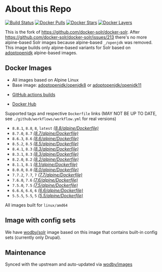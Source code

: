 # About this Repo

[![Build Status](https://github.com/wodby/base-solr/workflows/Build%20docker%20image/badge.svg)](https://github.com/wodby/base-solr/actions)
[![Docker Pulls](https://img.shields.io/docker/pulls/wodby/base-solr.svg)](https://hub.docker.com/r/wodby/base-solr)
[![Docker Stars](https://img.shields.io/docker/stars/wodby/base-solr.svg)](https://hub.docker.com/r/wodby/base-solr)
[![Docker Layers](https://images.microbadger.com/badges/image/wodby/base-solr.svg)](https://microbadger.com/images/wodby/base-solr)

This is the fork of https://github.com/docker-solr/docker-solr. After https://github.com/docker-solr/docker-solr/issues/213 there's no more alpine-based Solr images because alpine-based `_/openjdk` was removed. This image builds only alpine-based variants for Solr based on [adoptopenjdk](https://adoptopenjdk.net)  alpine-based images.  

## Docker Images

* All images based on Alpine Linux
* Base image: [adoptopenjdk/openjdk8](https://hub.docker.com/r/adoptopenjdk/openjdk8) or [adoptopenjdk/openjdk11](https://hub.docker.com/r/adoptopenjdk/openjdk11)
- [GitHub actions builds](https://github.com/wodby/base-solr/actions) 
* [Docker Hub](https://hub.docker.com/r/wodby/base-solr)

Supported tags and respective `Dockerfile` links (MAY NOT BE UP TO DATE, see `./github/workflows/workflow.yml` for real versions)

* `8.8.1`, `8.8`, `8`, `latest` [_(8.8/alpine/Dockerfile)_](https://github.com/wodby/base-solr/tree/master/8.8/alpine/Dockerfile)
* `8.7.0`, `8.7` [_(8.7/alpine/Dockerfile)_](https://github.com/wodby/base-solr/tree/master/8.7/alpine/Dockerfile)
* `8.6.3`, `8.6` [_(8.6/alpine/Dockerfile)_](https://github.com/wodby/base-solr/tree/master/8.6/alpine/Dockerfile)
* `8.5.2`, `8.5` [_(8.5/alpine/Dockerfile)_](https://github.com/wodby/base-solr/tree/master/8.5/alpine/Dockerfile)
* `8.4.1`, `8.3` [_(8.3/alpine/Dockerfile)_](https://github.com/wodby/base-solr/tree/master/8.4/alpine/Dockerfile)
* `8.3.1`, `8.3` [_(8.3/alpine/Dockerfile)_](https://github.com/wodby/base-solr/tree/master/8.3/alpine/Dockerfile)
* `8.2.0`, `8.2` [_(8.2/alpine/Dockerfile)_](https://github.com/wodby/base-solr/tree/master/8.2/alpine/Dockerfile)
* `8.1.1`, `8.1` [_(8.1/alpine/Dockerfile)_](https://github.com/wodby/base-solr/tree/master/8.1/alpine/Dockerfile)
* `8.0.0`, `8.0` [_(8.0/alpine/Dockerfile)_](https://github.com/wodby/base-solr/tree/master/8.0/alpine/Dockerfile)
* `7.7.2`, `7.7`, `7` [_(7.7/alpine/Dockerfile)_](https://github.com/wodby/base-solr/tree/master/7.7/alpine/Dockerfile)
* `7.6.0`, `7.6` [_(7.6/alpine/Dockerfile)_](https://github.com/wodby/base-solr/tree/master/7.6/alpine/Dockerfile)
* `7.5.0`, `7.5` [_(7.5/alpine/Dockerfile)_](https://github.com/wodby/base-solr/tree/master/7.5/alpine/Dockerfile)
* `6.6.6`, `6.6`, `6` [_(6.6/alpine/Dockerfile)_](https://github.com/wodby/base-solr/tree/master/6.6/alpine/Dockerfile)
* `5.5.5`, `5.5`, `5` [_(5.5/alpine/Dockerfile)_](https://github.com/wodby/base-solr/tree/master/5.5/alpine/Dockerfile)

All images built for `linux/amd64` 

## Image with config sets

We have [wodby/solr](https://github.com/wodby/solr) image based on this image that contains built-in config sets (currently only Drupal).  

## Maintenance

Synced with the upstream and auto-updated via [wodby/images](https://github.com/wodby/images)
